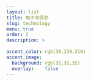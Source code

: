 ```yaml
---
layout: list
title: 电子与信息
slug: technology
menu: true
order: 2
description: >
  
accent_color: rgb(38,139,210)
accent_image:
  background: rgb(32,32,32)
  overlay:    false
---
```

